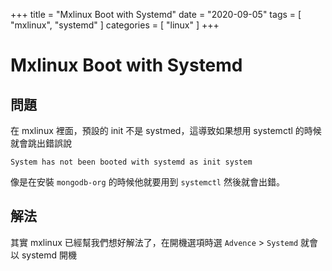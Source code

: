 +++
title = "Mxlinux Boot with Systemd"
date = "2020-09-05"
tags = [ "mxlinux", "systemd" ]
categories = [ "linux" ]
+++

# Mxlinux Boot with Systemd

## 問題

在 mxlinux 裡面，預設的 init 不是 systmed，這導致如果想用 systemctl 的時候就會跳出錯誤說

```
System has not been booted with systemd as init system
```

像是在安裝 `mongodb-org` 的時候他就要用到 `systemctl` 然後就會出錯。

## 解法

其實 mxlinux 已經幫我們想好解法了，在開機選項時選 `Advence` > `Systemd` 就會以 systemd 開機
